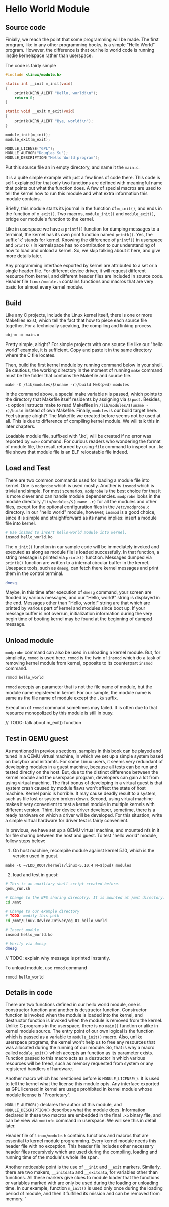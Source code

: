 # Hello World Module

## Source code

Finially, we reach the point that some programming will be made. The first
program, like in any other programming books, is a simple "Hello World" program.
However, the difference is that our hello world code is running insdie
kernelspace rather than userspace.

The code is fairly simple

```C
#include <linux/module.h>

static int __init m_init(void)
{
	printk(KERN_ALERT "Hello, world!\n");
	return 0;
}

static void __exit m_exit(void)
{
	printk(KERN_ALERT "Bye, world!\n");
}

module_init(m_init);
module_exit(m_exit);

MODULE_LICENSE("GPL");
MODULE_AUTHOR("Douglas Su");
MODULE_DESCRIPTION("Hello World program");
```

Put this source file an in empty directory, and name it the `main.c`.

It is a quite simple example with just a few lines of code there. This code is
self-explained for that only two functions are defined with meaningful name that
points out what the function does. A few of special macros are used to tell the
kernel how to run this module and what extra information this module contains.

Briefly, this module starts its journal in the function of `m_init()`, and ends
in the function of `m_exit()`. Two macros, `module_init()` and `module_exit()`,
bridge our module's function to the kernel.

Like in userspace we have a `printf()` function for dumping messages to a
terminal, the kernel has its own print function named `printk()`. Yes, the
suffix 'k' stands for kernel. Knowing the difference of `printf()` in userspace
and `printk()` in kernelspace has no contribution to our understanding of how 
to load and unload a kernel. So, we skip talking about it here, and give more
details later.

Any programming interface exported by kernel are attributed to a set or
a single header file. For different device driver, it will request different
resource from kernel, and different header files are included in source code.
Header file `linux/module.h` contains functions and macros that are very basic
for almost every kernel module.

## Build

Like any C projects, include the Linux kernel itself, there is one or more
Makefiles exist, which tell the fact that how to piece each source file
together. For a technically speaking, the compiling and linking process.

```
obj-m := main.o
```

Pretty simple, alright? For simple projects with one source file like our
"hello world" example, it is sufficient. Copy and paste it in the same directory
where the C file locates.


Then, build the first kernel module by running command below in your shell. Be
cautious, the working directory in the moment of running `make` command must be
the folder that contains the Makefile and source file. 

```
make -C /lib/modules/$(uname -r)/build M=$(pwd) modules
```

In the command above, a special make variable `M` is passed, which points to
the directory that Makefile itself residents by assigning via `$(pwd)`. Besides,
`-C` option instructs make to read Makefiles in `/lib/modules/$(uname -r)/build`
instead of own Makefile. Finally, `modules` is our build target here. Feel
strange alright? The Makefile we created before seems not be used at all. This
is due to difference of compiling kernel module. We will talk this in later
chapters.

Loadable module file, suffixed with '.ko', will be created if no error was
reported by `make` command. For curious readers who wondering the format of
module file, the result returned by using `file` command to inspect our `.ko`
file shows that module file is an ELF relocatable file indeed.

## Load and Test

There are two common commands used for loading a module file into kernel. One
is `modprobe` which is used mostly. Another is `insmod` which is trivial and
simple. For most scenarios, `modprobe` is the best choice for that it is more
clever and can handle module dependencies. `modprobe` looks in the module
directory `/lib/modules/$(uname -r)` for all the modules and other files, except
for the optional configuration files in the `/etc/modprobe.d` directory. In our
"hello world" module, however, `insmod` is a good choice, since it is simple and
straightforward as its name implies: insert a module file into kernel.

```bash
# Use insmod to insert hello-world module into kernel.
insmod hello_world.ko
```

The `m_init()` function in our sample code will be immediately invoked and
executed as along as module file is loaded successfully. In that function,
a string message is printed via `printk()` function. Messages dumped via
`printk()` function are written to a internal circular buffer in the kernel.
Usespace tools, such as `dmesg`, can fetch there kernel messages and print
them in the control terminal.

```bash
dmesg
```

Maybe, in this time after execution of `dmesg` command, your screen are flooded
by various messages, and our "Hello, world!" string is displayed in the end.
Messages other than "Hello, world!" string are that which are printed by various
part of kernel and modules since boot up. If your message buffer is not overrun,
initialization information during the very begin time of booting kernel may be
found at the beginning of dumped message.

## Unload module

`modprobe` command can also be used in unloading a kernel module. But, for
simplicity, `rmmod` is used here. `rmmod` is the twin of `insmod` which do a
task of removing kernel module from kernel, opposite to its counterpart `insmod`
command.

```
rmmod hello_world
```

`rmmod` accepts an parameter that is not the file name of module, but the module
name registered in kernel. For our sample, the module name is same as the file
name of module except the `.ko` suffix.

Execution of `rmmod` command sometimes may failed. It is often due to that
resource monopolized by this module is still in busy.

// TODO: talk about m_exit() function


## Test in QEMU guest

As mentioned in previous sections, samples in this book can be played and tuned
in a QEMU virtual machine, in which we set up a simple system based on busybox
and initramfs. For some Linux users, it seems very redundant of developing
modules in a guest machine, because all tests can be run and tested directly on
the host. But, due to the distinct difference between the kernel module and the
userspace program, developers can gain a lot from using virtual machine. The
first bonus of developing in a virtual guest is that system crash caused by
module flaws won't affect the state of host machine. Kernel panic is horrible.
It may cause deadly result to a system, such as file lost or system broken down.
Second, using virtual machine makes it very convenient to test a kernel module
in multiple kernels with different version. Third, for device driver developer,
sometime, there is a ready hardware on which a driver will be developed. For
this situation, write a simple virtual hardware for driver test is fairly
convenient.

In previous, we have set up a QEMU virtual machine, and mounted nfs in it for
file sharing between the host and guest. To test "hello world" module, follow
steps below:

1. On host machine, recompile module against kernel 5.10, which is the version
used in guest.

```
make -C ~/LDD_ROOT/kernels/linux-5.10.4 M=$(pwd) modules

```

2. load and test in guest:

```bash
# This is an auxiliary shell script created before.
qemu_run.sh

# Change to the NFS sharing direcotry. It is mounted at /mnt directory.
cd /mnt

# Change to our example directory
# TODO: modify this path
cd /mnt/Linux-Device-Driver/eg_01_hello_world

# Insert module
insmod hello_world.ko

# Verify via dmesg
dmesg
```

// TODO: explain why message is printed instantly.

To unload module, use `rmmod` command

```
rmmod hello_world
```

## Details in code

There are two functions defined in our hello world module, one is constructor
function and another is destructor function. Constructor function is invoked
when the module is loaded into the kernel, and destructor function is invoked
when the module is removed from the kernel. Unlike C programs in the userspace,
there is no `main()` function or alike in kernel module source. The entry point
of our own logical is the function which is passed as a variable to
`module_init()` macro. Also, unlike userspace programs, the kernel won't help us
to free any resources that was allocated during the running of our module. So,
that is why a macro called `module_exit()` which accepts an function as its
parameter exists. Function passed to this macro acts as a destructor in which
various resources will be freed, such as memory requested from system or any
registered handlers of hardware.

Another macro which has mentioned before is `MODULE_LICENSE()`. It is used to
tell the kernel what the license this module opts. Any interface exported as GPL
licensed in kernel are usage prohibited in kernel module whose module license is
"Proprietary".

`MODULE_AUTHOR()` declares the author of this module, and `MODULE_DESCRIPTION()`
describes what the module does. Information declared in these two macros are
embedded in the final `.ko` binary file, and can be view via `modinfo` command
in userspace. We will see this in detail later.

Header file of `linux/module.h` contains functions and macros that are essential
to kernel module programming. Every kernel module needs this header file with
no exception. This header file includes other necessary header files recursively
which are used during the compiling, loading and running time of the module's
whole life span.

Another noticeable point is the use of `__init` and `__exit` markers. Similarly,
there are two makers, `__initdata` and `__exitdata`, for variables other than
functions. All these markers give clues to module loader that the functions or
variables marked with are only be used during the loading or unloading time. In
our example, function `m_init()` is used only once during the loading period of
module, and then it fulfilled its mission and can be removed from memory. `





